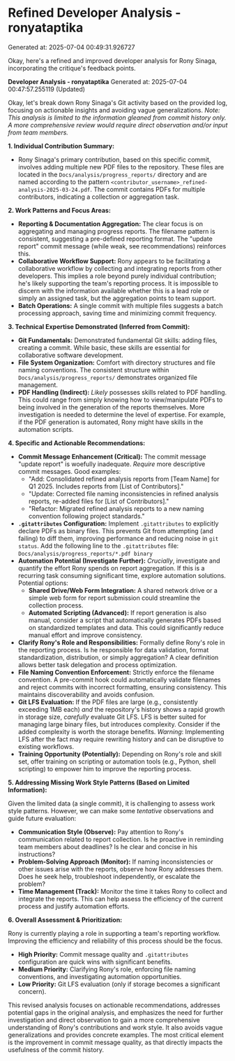 # Refined Developer Analysis - ronyataptika
Generated at: 2025-07-04 00:49:31.926727

Okay, here's a refined and improved developer analysis for Rony Sinaga, incorporating the critique's feedback points.

**Developer Analysis - ronyataptika**
Generated at: 2025-07-04 00:47:57.255119 (Updated)

Okay, let's break down Rony Sinaga's Git activity based on the provided log, focusing on actionable insights and avoiding vague generalizations.  *Note: This analysis is limited to the information gleaned from commit history only. A more comprehensive review would require direct observation and/or input from team members.*

**1. Individual Contribution Summary:**

*   Rony Sinaga's primary contribution, based on this specific commit, involves adding multiple new PDF files to the repository. These files are located in the `Docs/analysis/progress_reports/` directory and are named according to the pattern `<contributor_username>_refined-analysis-2025-03-24.pdf`. The commit contains PDFs for multiple contributors, indicating a collection or aggregation task.

**2. Work Patterns and Focus Areas:**

*   **Reporting & Documentation Aggregation:** The clear focus is on aggregating and managing progress reports.  The filename pattern is consistent, suggesting a pre-defined reporting format. The "update report" commit message (while weak, see recommendations) reinforces this.
*   **Collaborative Workflow Support:** Rony appears to be facilitating a collaborative workflow by collecting and integrating reports from other developers. This implies a role beyond purely individual contribution; he's likely supporting the team's reporting process. It is impossible to discern with the information available whether this is a lead role or simply an assigned task, but the aggregation points to team support.
*   **Batch Operations:** A single commit with multiple files suggests a batch processing approach, saving time and minimizing commit frequency.

**3. Technical Expertise Demonstrated (Inferred from Commit):**

*   **Git Fundamentals:** Demonstrated fundamental Git skills: adding files, creating a commit. While basic, these skills are essential for collaborative software development.
*   **File System Organization:** Comfort with directory structures and file naming conventions.  The consistent structure within `Docs/analysis/progress_reports/` demonstrates organized file management.
*   **PDF Handling (Indirect):** *Likely* possesses skills related to PDF handling. This could range from simply knowing how to view/manipulate PDFs to being involved in the generation of the reports themselves. More investigation is needed to determine the level of expertise. For example, if the PDF generation is automated, Rony might have skills in the automation scripts.

**4. Specific and Actionable Recommendations:**

*   **Commit Message Enhancement (Critical):** The commit message "update report" is woefully inadequate. *Require* more descriptive commit messages. Good examples:
    *   "Add: Consolidated refined analysis reports from [Team Name] for Q1 2025. Includes reports from [List of Contributors]."
    *   "Update: Corrected file naming inconsistencies in refined analysis reports, re-added files for [List of Contributors]."
    *   "Refactor: Migrated refined analysis reports to a new naming convention following project standards."
*   **`.gitattributes` Configuration:** Implement `.gitattributes` to explicitly declare PDFs as binary files.  This prevents Git from attempting (and failing) to diff them, improving performance and reducing noise in `git status`. Add the following line to the `.gitattributes` file: `Docs/analysis/progress_reports/*.pdf binary`
*   **Automation Potential (Investigate Further):**  *Crucially*, investigate and quantify the effort Rony spends on report aggregation.  If this is a recurring task consuming significant time, explore automation solutions.  Potential options:
    *   **Shared Drive/Web Form Integration:** A shared network drive or a simple web form for report submission could streamline the collection process.
    *   **Automated Scripting (Advanced):** If report generation is also manual, consider a script that automatically generates PDFs based on standardized templates and data. This could significantly reduce manual effort and improve consistency.
*   **Clarify Rony's Role and Responsibilities:** Formally define Rony's role in the reporting process. Is he responsible for data validation, format standardization, distribution, or simply aggregation? A clear definition allows better task delegation and process optimization.
*   **File Naming Convention Enforcement:** Strictly enforce the filename convention. A pre-commit hook could automatically validate filenames and reject commits with incorrect formatting, ensuring consistency. This maintains discoverability and avoids confusion.
*   **Git LFS Evaluation:** If the PDF files are large (e.g., consistently exceeding 1MB each) *and* the repository's history shows a rapid growth in storage size, *carefully* evaluate Git LFS.  LFS is better suited for managing large binary files, but introduces complexity. Consider if the added complexity is worth the storage benefits. *Warning*: Implementing LFS after the fact may require rewriting history and can be disruptive to existing workflows.
*   **Training Opportunity (Potentially):** Depending on Rony's role and skill set, offer training on scripting or automation tools (e.g., Python, shell scripting) to empower him to improve the reporting process.

**5. Addressing Missing Work Style Patterns (Based on Limited Information):**

Given the limited data (a single commit), it is challenging to assess work style patterns. However, we can make some *tentative* observations and guide future evaluation:

*   **Communication Style (Observe):** Pay attention to Rony's communication related to report collection. Is he proactive in reminding team members about deadlines? Is he clear and concise in his instructions?
*   **Problem-Solving Approach (Monitor):** If naming inconsistencies or other issues arise with the reports, observe how Rony addresses them. Does he seek help, troubleshoot independently, or escalate the problem?
*   **Time Management (Track):** Monitor the time it takes Rony to collect and integrate the reports. This can help assess the efficiency of the current process and justify automation efforts.

**6. Overall Assessment & Prioritization:**

Rony is currently playing a role in supporting a team's reporting workflow. Improving the efficiency and reliability of this process should be the focus.

*   **High Priority:** Commit message quality and `.gitattributes` configuration are quick wins with significant benefits.
*   **Medium Priority:** Clarifying Rony's role, enforcing file naming conventions, and investigating automation opportunities.
*   **Low Priority:** Git LFS evaluation (only if storage becomes a significant concern).

This revised analysis focuses on actionable recommendations, addresses potential gaps in the original analysis, and emphasizes the need for further investigation and direct observation to gain a more comprehensive understanding of Rony's contributions and work style. It also avoids vague generalizations and provides concrete examples. The most critical element is the improvement in commit message quality, as that directly impacts the usefulness of the commit history.
